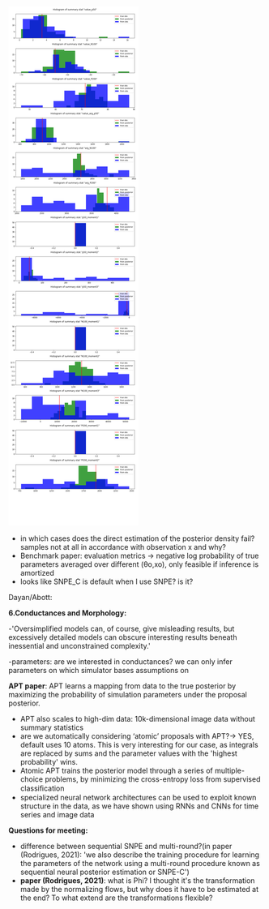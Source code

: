 

![](figures/Summary_stats_post_prior.png)

- in which cases does the direct estimation of the posterior density fail? samples not at all in accordance with observation x and why? 
- Benchmark paper: evaluation metrics -> negative log probability of true parameters averaged over different (θo,xo), only feasible if inference is amortized
- looks like SNPE_C is default when I use SNPE? is it?

Dayan/Abott: 

**6.Conductances and Morphology:** 

-'Oversimplified models can, of course, give misleading results, but excessively detailed models can obscure interesting results beneath inessential and unconstrained
complexity.'

-parameters: are we interested in conductances? we can only infer parameters on which simulator bases assumptions on



**APT paper**: APT learns a mapping from data to the true posterior by maximizing the probability of simulation parameters under the proposal posterior.

- APT also scales to high-dim data: 10k-dimensional image data without summary statistics
- are we automatically considering ‘atomic’ proposals with APT?-> YES, default uses 10 atoms. This is very interesting for our case, as integrals are replaced by sums and the parameter values with the 'highest probability' wins.
- Atomic APT trains the posterior model through a series of multiple-choice problems, by minimizing the cross-entropy loss from supervised classiﬁcation
- specialized neural network architectures can be used to exploit known structure in the
  data, as we have shown using RNNs and CNNs for time series and image data

**Questions for meeting:**

- difference between sequential SNPE and multi-round?(in paper (Rodrigues, 2021): 'we also describe the
  training procedure for learning the parameters of the network using a multi-round procedure known
  as sequential neural posterior estimation or SNPE-C')
- **paper (Rodrigues, 2021)**: what is Phi? I thought it's the transformation made by the normalizing flows, but why does it have to be estimated at the end? To what extend are the transformations flexible?



